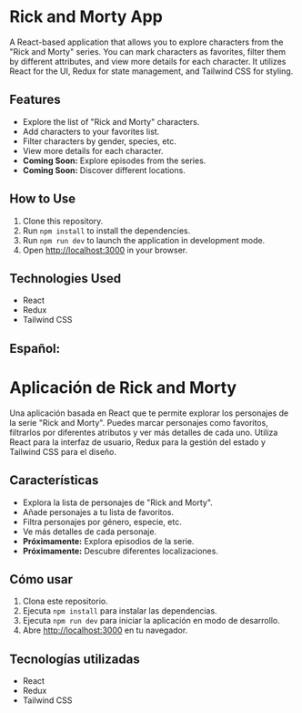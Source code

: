 # Rick and Morty App

A React-based application that allows you to explore characters from the "Rick and Morty" series. You can mark characters as favorites, filter them by different attributes, and view more details for each character. It utilizes React for the UI, Redux for state management, and Tailwind CSS for styling.

## Features

- Explore the list of "Rick and Morty" characters.
- Add characters to your favorites list.
- Filter characters by gender, species, etc.
- View more details for each character.
- **Coming Soon:** Explore episodes from the series.
- **Coming Soon:** Discover different locations.

## How to Use

1. Clone this repository.
2. Run `npm install` to install the dependencies.
3. Run `npm run dev` to launch the application in development mode.
4. Open [http://localhost:3000](http://localhost:3000) in your browser.

## Technologies Used

- React
- Redux
- Tailwind CSS

## Español:

# Aplicación de Rick and Morty

Una aplicación basada en React que te permite explorar los personajes de la serie "Rick and Morty". Puedes marcar personajes como favoritos, filtrarlos por diferentes atributos y ver más detalles de cada uno. Utiliza React para la interfaz de usuario, Redux para la gestión del estado y Tailwind CSS para el diseño.

## Características

- Explora la lista de personajes de "Rick and Morty".
- Añade personajes a tu lista de favoritos.
- Filtra personajes por género, especie, etc.
- Ve más detalles de cada personaje.
- **Próximamente:** Explora episodios de la serie.
- **Próximamente:** Descubre diferentes localizaciones.

## Cómo usar

1. Clona este repositorio.
2. Ejecuta `npm install` para instalar las dependencias.
3. Ejecuta `npm run dev` para iniciar la aplicación en modo de desarrollo.
4. Abre [http://localhost:3000](http://localhost:3000) en tu navegador.

## Tecnologías utilizadas

- React
- Redux
- Tailwind CSS
